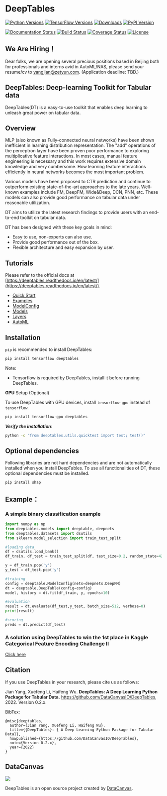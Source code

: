 # DeepTables


[![Python Versions](https://img.shields.io/pypi/pyversions/deeptables.svg)](https://pypi.org/project/deeptables)
[![TensorFlow Versions](https://img.shields.io/badge/TensorFlow-2.0+-blue.svg)](https://pypi.org/project/deeptables)
[![Downloads](https://pepy.tech/badge/deeptables)](https://pepy.tech/project/deeptables)
[![PyPI Version](https://img.shields.io/pypi/v/deeptables.svg)](https://pypi.org/project/deeptables)


[![Documentation Status](https://readthedocs.org/projects/deeptables/badge/?version=latest)](https://deeptables.readthedocs.io/)
[![Build Status](https://travis-ci.org/DataCanvasIO/deeptables.svg?branch=master)](https://travis-ci.org/DataCanvasIO/deeptables)
[![Coverage Status](https://coveralls.io/repos/github/DataCanvasIO/deeptables/badge.svg?branch=master)](https://coveralls.io/github/DataCanvasIO/deeptables?branch=master)
[![License](https://img.shields.io/github/license/DataCanvasIO/deeptables.svg)](https://github.com/DataCanvasIO/deeptables/blob/master/LICENSE)

## We Are Hiring！
Dear folks, we are opening several precious positions based in Beijing both for professionals and interns avid in AutoML/NAS, please send your resume/cv to yangjian@zetyun.com. (Application deadline: TBD.) 

## DeepTables: Deep-learning Toolkit for Tabular data
DeepTables(DT) is a easy-to-use toolkit that enables deep learning to unleash great power on tabular data.


## Overview

MLP (also known as Fully-connected neural networks) have been shown inefficient in learning distribution representation. The "add" operations of the perceptron layer have been proven poor performance to exploring multiplicative feature interactions. In most cases, manual feature engineering is necessary and this work requires extensive domain knowledge and very cumbersome. How learning feature interactions efficiently in neural networks becomes the most important problem.

Various models have been proposed to CTR prediction and continue to outperform existing state-of-the-art approaches to the late years. Well-known examples include FM, DeepFM, Wide&Deep, DCN, PNN, etc. These models can also provide good performance on tabular data under reasonable utilization.

DT aims to utilize the latest research findings to provide users with an end-to-end toolkit on tabular data.

DT has been designed with these key goals in mind:

* Easy to use, non-experts can also use.
* Provide good performance out of the box.
* Flexible architecture and easy expansion by user.

## Tutorials
Please refer to the official docs at [https://deeptables.readthedocs.io/en/latest/](https://deeptables.readthedocs.io/en/latest/).
* [Quick Start](https://deeptables.readthedocs.io/en/latest/quick_start.html)
* [Examples](https://deeptables.readthedocs.io/en/latest/examples.html)
* [ModelConfig](https://deeptables.readthedocs.io/en/latest/model_config.html)
* [Models](https://deeptables.readthedocs.io/en/latest/models.html)
* [Layers](https://deeptables.readthedocs.io/en/latest/layers.html)
* [AutoML](https://deeptables.readthedocs.io/en/latest/automl.html)

## Installation

`pip` is recommended to install DeepTables:

```bash
pip install tensorflow deeptables
```

Note:
* Tensorflow is required by DeepTables, install it before running DeepTables. 

**GPU** Setup (Optional)

To use DeepTables with GPU devices, install `tensorflow-gpu` instead of `tensorflow`.

```bash
pip install tensorflow-gpu deeptables
```


***Verify the installation***:

```bash
python -c "from deeptables.utils.quicktest import test; test()"
```

## Optional dependencies
Following libraries are not hard dependencies and are not automatically installed when you install DeepTables. To use all functionalities of DT, these optional dependencies must be installed.

```bash
pip install shap
```

## Example：

### A simple binary classification example
```python
import numpy as np
from deeptables.models import deeptable, deepnets
from deeptables.datasets import dsutils
from sklearn.model_selection import train_test_split

#loading data
df = dsutils.load_bank()
df_train, df_test = train_test_split(df, test_size=0.2, random_state=42)

y = df_train.pop('y')
y_test = df_test.pop('y')

#training
config = deeptable.ModelConfig(nets=deepnets.DeepFM)
dt = deeptable.DeepTable(config=config)
model, history = dt.fit(df_train, y, epochs=10)

#evaluation
result = dt.evaluate(df_test,y_test, batch_size=512, verbose=0)
print(result)

#scoring
preds = dt.predict(df_test)
```

### A solution using DeepTables to win the 1st place in Kaggle Categorical Feature Encoding Challenge II

[Click here](https://github.com/DataCanvasIO/DeepTables/blob/master/examples/Kaggle%20-%20Categorical%20Feature%20Encoding%20Challenge%20II.ipynb)

## Citation

If you use DeepTables in your research, please cite us as follows:

   Jian Yang, Xuefeng Li, Haifeng Wu. **DeepTables: A Deep Learning Python Package for Tabular Data.** https://github.com/DataCanvasIO/DeepTables, 2022. Version 0.2.x.

BibTex:

```
@misc{deeptables,
  author={Jian Yang, Xuefeng Li, Haifeng Wu},
  title={{DeepTables}: { A Deep Learning Python Package for Tabular Data}},
  howpublished={https://github.com/DataCanvasIO/DeepTables},
  note={Version 0.2.x},
  year={2022}
}
```

## DataCanvas

![](https://raw.githubusercontent.com/DataCanvasIO/DeepTables/master/docs/source/images/dc_logo_1.png)

DeepTables is an open source project created by [DataCanvas](https://www.datacanvas.com/). 
